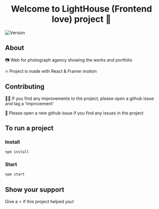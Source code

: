 <h1 align="center">Welcome to LightHouse (Frontend love) project 👋</h1>
<p>
  <img alt="Version" src="https://img.shields.io/badge/version-1.0.0-red.svg?cacheSeconds=2592000" />
</p>

## About

📷 Web for photograph agency showing the works and portfolio

🔥 Project is made with React & Framer motion


## Contributing

🏋️‍♂️ If you find any improvements to the project, please open a github issue and tag a 'Improvement' 

🐛 Please open a new github issue if you find any issues in the project 


## To run a project

### Install

```sh
npm install
```

### Start

```sh
npm start
```

## Show your support

Give a ⭐️ if this project helped you!


